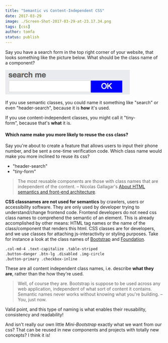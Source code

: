 ```yaml
---
title: "Semantic vs Content-Independent CSS"
date: 2017-03-29
image: ./Screen-Shot-2017-03-29-at-23.17.34.png
tags: [css]
author: tomfa
status: publish
---
```


Say you have a search form in the top right corner of your website, that looks 
something like the picture below. What should be the class name of a component? 

![header-search](./header-search.png) 

If you use semantic classes, you could name it something like "search" or even 
"header-search", because it is **how** it's used. 

If you use content-independent classes, you might call it "tiny-form", because 
that's **what** it is.  

#### Which name make you more likely to reuse the css class?

Say you're about to create a feature that allows users to input their phone 
number, and be sent a one-time verification code. Which class name would make 
you more inclined to reuse its css?

- "header-search"
- "tiny-form"

> The most reusable components are those with class names that are independent of the content. – Nicolas Gallagar's [About HTML semantics and front-end architecture](http://nicolasgallagher.com/about-html-semantics-front-end-architecture/).

**CSS classnames are not used for semantics** by crawlers, users or accessibility software. 
They are only used by developer trying to understand/change frontend code. 
Frontend developers do not need css class names to comprehend the semantic of an element. 
This is already accomplished by other means: HTML tag names or the name of the class/component that renders this html. 
CSS classes are for developers, and we use classes for attaching js-interactivity or styling purposes. 
Take for instance a look at the class names of [Bootstrap](http://getbootstrap.com/) and [Foundation](http://foundation.zurb.com/).

```
.col-md-4 .text-capitalize .table-striped 
.button-danger .btn-lg .disabled .img-circle 
.button-primary .checkbox-inline
```

These are all content independent class names, i.e. describe **what they are**, rather than the how they're used. 

> Well, of course they are. Bootstrap is suppose to be used across any web application, 
> independent of what sort of content it contains. 
> Semantic names never works without knowing what you're building.
> – You, just now.

Valid point, and this type of naming is what enables their reusability, 
consistency and readability! 

And isn't really our own little *Mini-Bootstrap* 
exactly what we want from our css? That can be reused in new components and 
projects with totally new concepts? I think it is!
